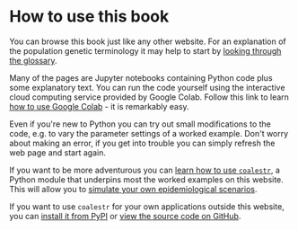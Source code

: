 # How to use this book

You can browse this book just like any other website.  For an explanation of the population genetic terminology it may help to start by [looking through the glossary](glossary.md).

Many of the pages are Jupyter notebooks containing Python code plus some explanatory text.  You can run the code yourself using the interactive cloud computing service provided by Google Colab. Follow this link to learn [how to use Google Colab](using-google-colab.md) - it is remarkably easy.

Even if you're new to Python you can try out small modifications to the code, e.g. to vary the parameter settings of a worked example. Don't worry about making an error, if you get into trouble you can simply refresh the web page and start again.

If you want to be more adventurous you can 
[learn how to use `coalestr`](coalestr-features.md), a Python module that underpins most the worked examples on this website.  This will allow you to [simulate your own epidemiological scenarios](epidemiological-scenarios.md).

If you want to use `coalestr` for your own applications outside this website, you can [install it from PyPI](https://pypi.org/project/coalestr/) or [view the source code on GitHub](https://github.com/d-kwiat/gtg/blob/main/coalestr.py).

